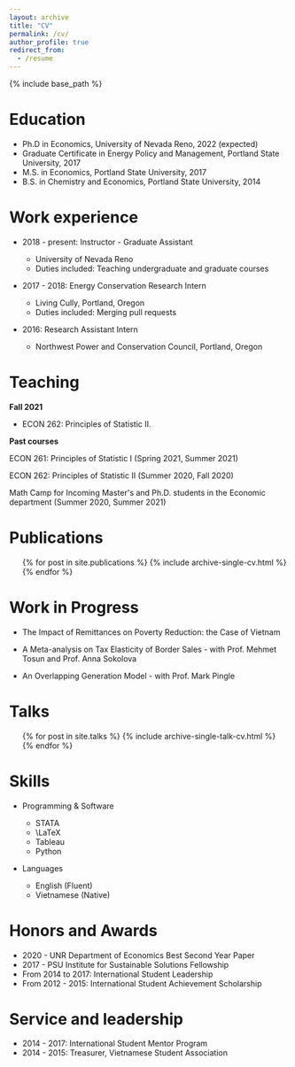 ```yaml
---
layout: archive
title: "CV"
permalink: /cv/
author_profile: true
redirect_from:
  - /resume
---
```


{% include base_path %}

Education
======
* Ph.D in Economics, University of Nevada Reno, 2022 (expected)
* Graduate Certificate in Energy Policy and Management, Portland State University, 2017
* M.S. in Economics, Portland State University, 2017
* B.S. in Chemistry and Economics, Portland State University, 2014

Work experience
======
* 2018 - present: Instructor - Graduate Assistant
  * University of Nevada Reno
  * Duties included: Teaching undergraduate and graduate courses

* 2017 - 2018: Energy Conservation Research Intern
  * Living Cully, Portland, Oregon
  * Duties included: Merging pull requests

* 2016: Research Assistant Intern
  * Northwest Power and Conservation Council, Portland, Oregon 

Teaching
======
**Fall 2021**

* ECON 262: Principles of Statistic II. 

**Past courses**

ECON 261: Principles of Statistic I (Spring 2021, Summer 2021)

ECON 262: Principles of Statistic II (Summer 2020, Fall 2020)

Math Camp for Incoming Master's and Ph.D. students in the Economic department (Summer 2020, Summer 2021)  

Publications
======
  <ul>{% for post in site.publications %}
    {% include archive-single-cv.html %}
  {% endfor %}</ul>

**Work in Progress**
======
* The Impact of Remittances on Poverty Reduction: the Case of Vietnam

* A Meta-analysis on Tax Elasticity of Border Sales - with Prof. Mehmet Tosun and Prof. Anna Sokolova

* An Overlapping Generation Model - with Prof. Mark Pingle
  
Talks
======
  <ul>{% for post in site.talks %}
    {% include archive-single-talk-cv.html %}
  {% endfor %}</ul>
  
Skills
======
* Programming & Software
  * STATA
  * \LaTeX
  * Tableau
  * Python

* Languages
  * English (Fluent)
  * Vietnamese (Native)
  
Honors and Awards
======
  * 2020 - UNR Department of Economics Best Second Year Paper
  * 2017 - PSU Institute for Sustainable Solutions Fellowship
  * From 2014 to 2017: International Student Leadership
  * From 2012 - 2015: International Student Achievement Scholarship
  
Service and leadership
======
* 2014 - 2017: International Student Mentor Program
* 2014 - 2015: Treasurer, Vietnamese Student Association
